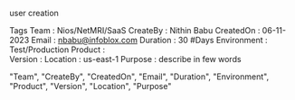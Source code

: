 user creation

Tags
	Team 		: Nios/NetMRI/SaaS
	CreateBy 	: Nithin Babu
	CreatedOn 	: 06-11-2023
	Email		: nbabu@infoblox.com
	Duration 	: 30 				#Days
	Environment : Test/Production
	Product 	:  
	Version 	: 
	Location 	: us-east-1
	Purpose 	: describe in few words

"Team",
"CreateBy",
"CreatedOn",
"Email",
"Duration",
"Environment",
"Product",
"Version",
"Location",
"Purpose"